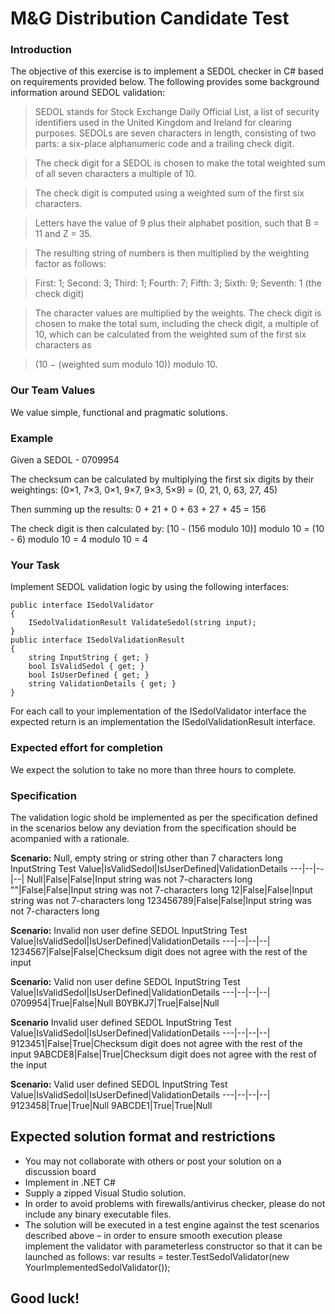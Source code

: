 
M&G Distribution Candidate Test
===================

### Introduction
The objective of this exercise is to implement a SEDOL checker in C# based on requirements provided below. The following provides some background information around SEDOL validation:

>SEDOL stands for Stock Exchange Daily Official List, a list of security identifiers used in the United Kingdom and Ireland for clearing purposes.
>SEDOLs are seven characters in length, consisting of two parts: a six-place alphanumeric code and a trailing check digit. 

>The check digit for a SEDOL is chosen to make the total weighted sum of all seven characters a multiple of 10. 

>The check digit is computed using a weighted sum of the first six characters. 

>Letters have the value of 9 plus their alphabet position, such that B = 11 and Z = 35. 
 
>The resulting string of numbers is then multiplied by the weighting factor as follows:

>First:  1; Second: 3; Third: 1; Fourth: 7; Fifth: 3; Sixth: 9; Seventh: 1 (the check digit)

>The character values are multiplied by the weights. 
The check digit is chosen to make the total sum, including the check digit, a multiple of 10, which can be calculated from the weighted sum of the first six characters as 

>(10 − (weighted sum modulo 10)) modulo 10.

### Our Team Values
We value simple, functional and pragmatic solutions. 


### Example
Given a SEDOL - 0709954

The checksum can be calculated by multiplying the first six digits by their weightings:
(0×1, 7×3, 0×1, 9×7, 9×3, 5×9) = (0, 21, 0, 63, 27, 45)

Then summing up the results:
0 + 21 + 0 + 63 + 27 + 45 = 156

The check digit is then calculated by:
[10 - (156 modulo 10)] modulo 10 = (10 - 6) modulo 10 = 4 modulo 10 = 4

### Your Task
Implement SEDOL validation logic by using the following interfaces:

```
public interface ISedolValidator
{
    ISedolValidationResult ValidateSedol(string input);
}
public interface ISedolValidationResult
{
    string InputString { get; }
    bool IsValidSedol { get; }
    bool IsUserDefined { get; }
    string ValidationDetails { get; }
}
```
For each call to your implementation of the ISedolValidator interface the expected return is an  implementation the ISedolValidationResult interface.

### Expected effort for completion
We expect the solution to take no more than three hours to complete.


### Specification
The validation logic shold be implemented as per the specification defined in the scenarios below any deviation from the specification should be acompanied with a rationale.


**Scenario:**  Null, empty string or string other than 7 characters long
InputString Test Value|IsValidSedol|IsUserDefined|ValidationDetails
---|--|--|--|
Null|False|False|Input string was not 7-characters long
""|False|False|Input string was not 7-characters long
12|False|False|Input string was not 7-characters long
123456789|False|False|Input string was not 7-characters long


**Scenario:**  Invalid non user define SEDOL
InputString Test Value|IsValidSedol|IsUserDefined|ValidationDetails
---|--|--|--|
1234567|False|False|Checksum digit does not agree with the rest of the input


**Scenario:**  Valid non user define SEDOL
InputString Test Value|IsValidSedol|IsUserDefined|ValidationDetails
---|--|--|--|
0709954|True|False|Null
B0YBKJ7|True|False|Null

**Scenario** Invalid user defined SEDOL
InputString Test Value|IsValidSedol|IsUserDefined|ValidationDetails
---|--|--|--|
9123451|False|True|Checksum digit does not agree with the rest of the input
9ABCDE8|False|True|Checksum digit does not agree with the rest of the input

**Scenario:** Valid user defined SEDOL
InputString Test Value|IsValidSedol|IsUserDefined|ValidationDetails
---|--|--|--|
9123458|True|True|Null
9ABCDE1|True|True|Null


## Expected solution format and restrictions
- You may not collaborate with others or post your solution on a discussion board
- Implement in .NET C#
- Supply a zipped Visual Studio solution.
- In order to avoid problems with firewalls/antivirus checker, please do not include any binary executable files.
- The solution will be executed in a test engine against the test scenarios described above – in order to ensure smooth execution please implement the validator with parameterless constructor so that it can be launched as follows:
var results = tester.TestSedolValidator(new YourImplementedSedolValidator()); 

## Good luck!

